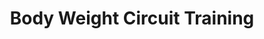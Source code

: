 ---
title: "Body Weight Circuit Training"
event_day: "thursday"
start_time: 2017-08-01T11:30:00Z
end_time: 2017-08-01T12:30:00Z
level: "Mixed Ability"
associate: "Betty"
price: "£12 (£10 block booking)"
room: "Studio"
term: "Ongoing"
---